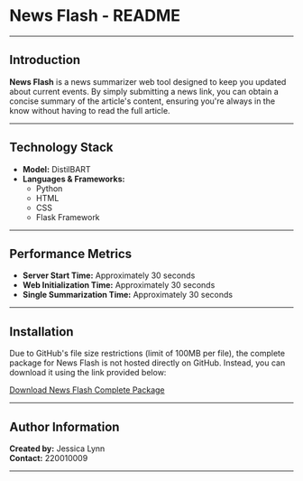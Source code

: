 # News Flash - README

---

## Introduction
**News Flash** is a news summarizer web tool designed to keep you updated about current events. By simply submitting a news link, you can obtain a concise summary of the article's content, ensuring you're always in the know without having to read the full article.

---

## Technology Stack
- **Model:** DistilBART
- **Languages & Frameworks:** 
  - Python
  - HTML
  - CSS
  - Flask Framework

---

## Performance Metrics
- **Server Start Time:** Approximately 30 seconds
- **Web Initialization Time:** Approximately 30 seconds
- **Single Summarization Time:** Approximately 30 seconds

---

## Installation
Due to GitHub's file size restrictions (limit of 100MB per file), the complete package for News Flash is not hosted directly on GitHub. Instead, you can download it using the link provided below:

[Download News Flash Complete Package](loremipsum)

---

## Author Information
**Created by:** Jessica Lynn  
**Contact:** 220010009

---